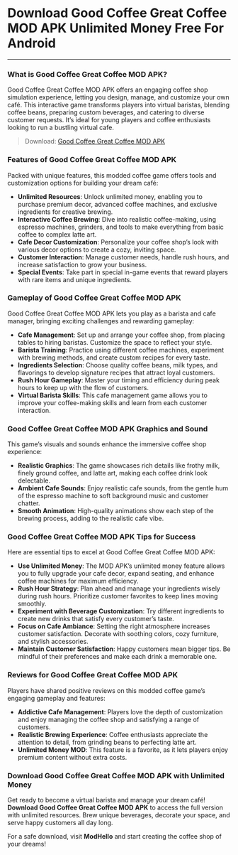 # Download Good Coffee Great Coffee MOD APK Unlimited Money Free For Android

---

### What is Good Coffee Great Coffee MOD APK?

Good Coffee Great Coffee MOD APK offers an engaging coffee shop simulation experience, letting you design, manage, and customize your own café. This interactive game transforms players into virtual baristas, blending coffee beans, preparing custom beverages, and catering to diverse customer requests. It’s ideal for young players and coffee enthusiasts looking to run a bustling virtual cafe.

>Download: [Good Coffee Great Coffee MOD APK](https://modhello.com/good-coffee-great-coffee/)

### Features of Good Coffee Great Coffee MOD APK

Packed with unique features, this modded coffee game offers tools and customization options for building your dream café:

- **Unlimited Resources**: Unlock unlimited money, enabling you to purchase premium decor, advanced coffee machines, and exclusive ingredients for creative brewing.
- **Interactive Coffee Brewing**: Dive into realistic coffee-making, using espresso machines, grinders, and tools to make everything from basic coffee to complex latte art.
- **Cafe Decor Customization**: Personalize your coffee shop’s look with various decor options to create a cozy, inviting space.
- **Customer Interaction**: Manage customer needs, handle rush hours, and increase satisfaction to grow your business.
- **Special Events**: Take part in special in-game events that reward players with rare items and unique ingredients.
  
### Gameplay of Good Coffee Great Coffee MOD APK

Good Coffee Great Coffee MOD APK lets you play as a barista and cafe manager, bringing exciting challenges and rewarding gameplay:

- **Cafe Management**: Set up and arrange your coffee shop, from placing tables to hiring baristas. Customize the space to reflect your style.
- **Barista Training**: Practice using different coffee machines, experiment with brewing methods, and create custom recipes for every taste.
- **Ingredients Selection**: Choose quality coffee beans, milk types, and flavorings to develop signature recipes that attract loyal customers.
- **Rush Hour Gameplay**: Master your timing and efficiency during peak hours to keep up with the flow of customers.
- **Virtual Barista Skills**: This cafe management game allows you to improve your coffee-making skills and learn from each customer interaction.

### Good Coffee Great Coffee MOD APK Graphics and Sound

This game’s visuals and sounds enhance the immersive coffee shop experience:

- **Realistic Graphics**: The game showcases rich details like frothy milk, finely ground coffee, and latte art, making each coffee drink look delectable.
- **Ambient Cafe Sounds**: Enjoy realistic cafe sounds, from the gentle hum of the espresso machine to soft background music and customer chatter.
- **Smooth Animation**: High-quality animations show each step of the brewing process, adding to the realistic cafe vibe.

### Good Coffee Great Coffee MOD APK Tips for Success

Here are essential tips to excel at Good Coffee Great Coffee MOD APK:

- **Use Unlimited Money**: The MOD APK’s unlimited money feature allows you to fully upgrade your cafe decor, expand seating, and enhance coffee machines for maximum efficiency.
- **Rush Hour Strategy**: Plan ahead and manage your ingredients wisely during rush hours. Prioritize customer favorites to keep lines moving smoothly.
- **Experiment with Beverage Customization**: Try different ingredients to create new drinks that satisfy every customer’s taste.
- **Focus on Cafe Ambiance**: Setting the right atmosphere increases customer satisfaction. Decorate with soothing colors, cozy furniture, and stylish accessories.
- **Maintain Customer Satisfaction**: Happy customers mean bigger tips. Be mindful of their preferences and make each drink a memorable one.

### Reviews for Good Coffee Great Coffee MOD APK

Players have shared positive reviews on this modded coffee game’s engaging gameplay and features:

- **Addictive Cafe Management**: Players love the depth of customization and enjoy managing the coffee shop and satisfying a range of customers.
- **Realistic Brewing Experience**: Coffee enthusiasts appreciate the attention to detail, from grinding beans to perfecting latte art.
- **Unlimited Money MOD**: This feature is a favorite, as it lets players enjoy premium content without extra costs.

### Download Good Coffee Great Coffee MOD APK with Unlimited Money

Get ready to become a virtual barista and manage your dream café! **Download Good Coffee Great Coffee MOD APK** to access the full version with unlimited resources. Brew unique beverages, decorate your space, and serve happy customers all day long.

For a safe download, visit **ModHello** and start creating the coffee shop of your dreams!
